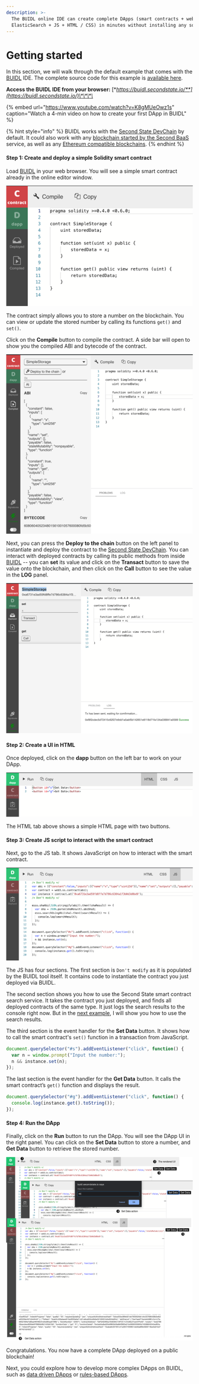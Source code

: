 ```yaml
---
description: >-
  The BUIDL online IDE can create complete DApps (smart contracts + web3 +
  ElasticSearch + JS + HTML / CSS) in minutes without installing any software.
---
```


# Getting started

In this section, we will walk through the default example that comes with the [BUIDL](http://buidl.secondstate.io/) IDE. The complete source code for this example is [available here](https://github.com/second-state/buidl/tree/master/demo/default).

**Access the BUIDL IDE from your browser:** [**https://buidl.secondstate.io/**](https://buidl.secondstate.io/)\*\*\*\*

{% embed url="https://www.youtube.com/watch?v=K8gMUeOwz1s" caption="Watch a 4-min video on how to create your first DApp in BUIDL" %}

{% hint style="info" %}
BUIDL works with the [Second State DevChain](../devchain/getting-started.md) by default. It could also work with any [blockchain started by the Second BaaS](working-with-baas.md) service, as well as any [Ethereum compatible blockchains](working-with-ethereum.md).
{% endhint %}

#### Step 1: Create and deploy a simple Solidity smart contract

Load [BUIDL](http://buidl.secondstate.io/) in your web browser. You will see a simple smart contract already in the online editor window.

![](../.gitbook/assets/buidl-getting_started-01.png)

The contract simply allows you to store a number on the blockchain. You can view or update the stored number by calling its functions `get()` and `set()`.

Click on the **Compile** button to compile the contract. A side bar will open to show you the compiled ABI and bytecode of the contract.

![](../.gitbook/assets/buidl-getting_started-02.png)

Next, you can press the **Deploy to the chain** button on the left panel to instantiate and deploy the contract to the [Second State DevChain](../smart-contracts-search-engine/getting-started.md). You can interact with deployed contracts by calling its public methods from inside [BUIDL](http://buidl.secondstate.io/) -- you can **set** its value and click on the **Transact** button to save the value onto the blockchain, and then click on the **Call** button to see the value in the **LOG** panel.

![](../.gitbook/assets/buidl-getting_started-03.png)

#### Step 2: Create a UI in HTML

Once deployed, click on the **dapp** button on the left bar to work on your DApp.

![](../.gitbook/assets/buidl-getting_started-04.png)

The HTML tab above shows a simple HTML page with two buttons.

#### Step 3: Create JS script to interact with the smart contract

Next, go to the JS tab. It shows JavaScript on how to interact with the smart contract.

![](../.gitbook/assets/buidl-getting_started-05.png)

The JS has four sections. The first section is `Don't modify` as it is populated by the BUIDL tool itself. It contains code to instantiate the contract you just deployed via BUIDL.

The second section shows you how to use the Second State smart contract search service. It takes the contract you just deployed, and finds all deployed contracts of the same type. It just logs the search results to the console right now. But in the [next example](access-contracts-data/), I will show you how to use the search results.

The third section is the event handler for the **Set Data** button. It shows how to call the smart contract's `set()` function in a transaction from JavaScript.

```javascript
document.querySelector("#s").addEventListener("click", function() {
  var n = window.prompt("Input the number:");
  n && instance.set(n);
});
```

The last section is the event handler for the **Get Data** button. It calls the smart contract’s `get()` function and displays the result.

```javascript
document.querySelector("#g").addEventListener("click", function() {
  console.log(instance.get().toString());
});
```

#### Step 4: Run the DApp

Finally, click on the **Run** button to run the DApp. You will see the DApp UI in the right panel. You can click on the **Set Data** button to store a number, and **Get Data** button to retrieve the stored number.

![](../.gitbook/assets/buidl-getting_started-06.png)

Congratulations. You now have a complete DApp deployed on a public blockchain! 

Next, you could explore how to develop more complex DApps on BUIDL, such as [data driven DApps](access-contracts-data/) or [rules-based DApps](rule-based-smart-contract.md).



